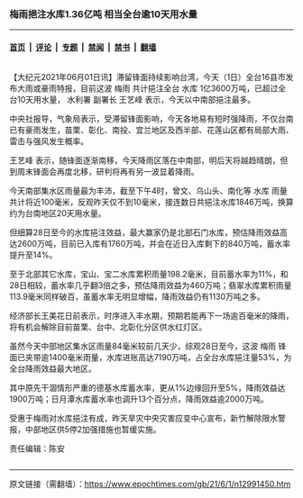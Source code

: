 ### 梅雨挹注水库1.36亿吨 相当全台逾10天用水量

---

#### [首页](../../../..?n12991450) &nbsp;|&nbsp; [评论](../../../../../epoch-comment?n12991450) &nbsp;|&nbsp; [专题](../../../../../epoch-special?n12991450) &nbsp;|&nbsp; [禁闻](../../../../../epoch-news?n12991450) &nbsp;|&nbsp; [禁书](../../../../../books?n12991450) &nbsp;|&nbsp; [翻墙](https://github.com/gfw-breaker/nogfw/blob/master/README.md?n12991450)


<div class="column" id="artbody" itemprop="articleBody">
 <!-- article content begin -->
 <p>
  【大纪元2021年06月01日讯】滞留锋面持续影响台湾，今天（1日）全台16县市发布大雨或豪雨特报，目前这波
  <ok href="https://www.epochtimes.com/gb/tag/%E6%A2%85%E9%9B%A8.html">
   梅雨
  </ok>
  共计挹注全台
  <ok href="https://www.epochtimes.com/gb/tag/%E6%B0%B4%E5%BA%93.html">
   水库
  </ok>
  1亿3600万吨，已超过全台10天用水量，
  <ok href="https://www.epochtimes.com/gb/tag/%E6%B0%B4%E5%88%A9%E7%BD%B2.html">
   水利署
  </ok>
  副署长
  <ok href="https://www.epochtimes.com/gb/tag/%E7%8E%8B%E8%89%BA%E5%B3%B0.html">
   王艺峰
  </ok>
  表示，今天以中南部挹注最多。
 </p>
 <p>
  中央社报导，气象局表示，受滞留锋面影响，今天各地易有短时强降雨，不仅台南已有豪雨发生，苗栗、彰化、南投、宜兰地区及西半部、花莲山区都有局部大雨、雷击与强风发生概率。
 </p>
 <p>
  <ok href="https://www.epochtimes.com/gb/tag/%E7%8E%8B%E8%89%BA%E5%B3%B0.html">
   王艺峰
  </ok>
  表示，随锋面逐渐南移，今天降雨区落在中南部，明后天将越趋晴朗，但到周末锋面会再度北移，研判将再有另一波显着降雨。
 </p>
 <p>
  今天南部集水区雨量最为丰沛，截至下午4时，曾文、乌山头、南化等
  <ok href="https://www.epochtimes.com/gb/tag/%E6%B0%B4%E5%BA%93.html">
   水库
  </ok>
  雨量共计将近100毫米，反观昨天仅不到10毫米，接连数日共挹注水库1846万吨，换算约为台南地区20天用水量。
 </p>
 <p>
  但细算28日至今的水库挹注效益，最大赢家仍是北部石门水库，预估降雨效益高达2600万吨，目前已入库有1760万吨，并会在近日入库剩下的840万吨，蓄水率提升至14%。
 </p>
 <p>
  至于北部其它水库，宝山、宝二水库累积雨量198.2毫米，目前蓄水率为11%，和28日相较，蓄水率几乎翻3倍之多，预估降雨效益为460万吨；翡翠水库累积雨量113.9毫米同样破百，虽蓄水率无明显增幅，降雨效益仍有1130万吨之多。
 </p>
 <p>
  经济部长王美花日前表示，时序进入丰水期，预期若能再下一场逾百毫米的降雨，将有机会解除目前苗栗、台中、北彰化分区供水红灯区。
 </p>
 <p>
  虽然今天中部地区集水区雨量84毫米较前几天少，综观28日至今，这波
  <ok href="https://www.epochtimes.com/gb/tag/%E6%A2%85%E9%9B%A8.html">
   梅雨
  </ok>
  锋面已夹带逾1400毫米雨量，水库进账高达7190万吨，占全台水库挹注量53%，为全台降雨效益最大地区。
 </p>
 <p>
  其中原先干涸情形严重的德基水库蓄水率，更从1%边缘回升至5%，降雨效益达1900万吨；日月潭水库蓄水率也调升13个百分点，降雨效益逾2000万吨。
 </p>
 <p>
  受惠于梅雨对水库挹注有成，昨天旱灾中央灾害应变中心宣布，新竹解除限水警报，中部地区供5停2加强措施也暂缓实施。
 </p>
 <p>
  责任编辑：陈安
 </p>
 <!-- article content end -->
</div>


---

原文链接（需翻墙）：https://www.epochtimes.com/gb/21/6/1/n12991450.htm